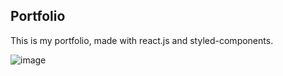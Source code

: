 ## Portfolio
This is my portfolio, made with react.js and styled-components.

![image](https://user-images.githubusercontent.com/77820313/154823467-eb4eadc1-d35e-4a9e-8a57-758cc84c526b.png)

